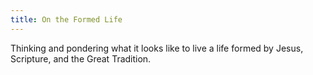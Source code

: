 ```yaml
---
title: On the Formed Life
---
```


Thinking and pondering what it looks like to live a life formed by Jesus, Scripture, and the Great Tradition.
